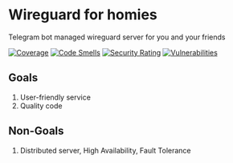 # Wireguard for homies

Telegram bot managed wireguard server for you and your friends

[![Coverage](https://codecov.io/gh/cordalace/wireguard-for-homies/branch/master/graph/badge.svg)](https://codecov.io/gh/cordalace/wireguard-for-homies)
[![Code Smells](https://sonarcloud.io/api/project_badges/measure?project=cordalace_wireguard-for-homies&metric=code_smells)](https://sonarcloud.io/dashboard?id=cordalace_wireguard-for-homies)
[![Security Rating](https://sonarcloud.io/api/project_badges/measure?project=cordalace_wireguard-for-homies&metric=security_rating)](https://sonarcloud.io/dashboard?id=cordalace_wireguard-for-homies)
[![Vulnerabilities](https://sonarcloud.io/api/project_badges/measure?project=cordalace_wireguard-for-homies&metric=vulnerabilities)](https://sonarcloud.io/dashboard?id=cordalace_wireguard-for-homies)

## Goals

1. User-friendly service
2. Quality code

## Non-Goals

1. Distributed server, High Availability, Fault Tolerance

